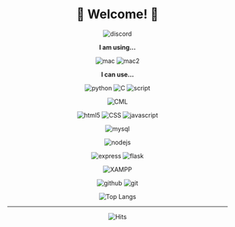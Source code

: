 <div align="center">

# 🤗 Welcome! 🤗

![discord](https://discord.c99.nl/widget/theme-4/902097220306878496.png)

**I am using...**

![mac](https://img.shields.io/badge/Apple%20Silicon-333333?style=flat&logo=apple)
![mac2](https://img.shields.io/badge/Apple%20Intel-333444?style=flat&logo=apple)

**I can use...**

![python](https://img.shields.io/badge/Python-3776AB.svg?&style=plastic&logo=Python&logoColor=white)
![C](https://img.shields.io/badge/C-000000?style=plastic&logo=C&logoColor=white)
![script](https://img.shields.io/badge/Batch-121011?style=plastic&logo=windowsterminal&logoColor=white)

![CML](https://img.shields.io/badge/Cisco_Modeling_Labs-049FD9?style=plastic&logo=cisco&logoColor=white)

![html5](https://img.shields.io/badge/HTML5-E34F26?style=plastic&logo=html5&logoColor=white)
![CSS](https://img.shields.io/badge/CSS-1572B6?style=plastic&logo=css3&logoColor=white)
![javascript](https://img.shields.io/badge/Javascript-F7DF1E.svg?&style=plastic&logo=JavaScript&logoColor=white)

![mysql](https://img.shields.io/badge/MySQL-4479A1?style=plastic&logo=mysql&logoColor=white)

![nodejs](https://img.shields.io/badge/Node.js-339933?style=plastic&logo=Node.js&logoColor=white)

![express](https://img.shields.io/badge/Express-000000?style=plastic&logo=express&logoColor=white)
![flask](https://img.shields.io/badge/Flask-000000?style=plastic&logo=flask&logoColor=white)

![XAMPP](https://img.shields.io/static/v1?style=plastic&message=XAMPP&color=FB7A24&logo=XAMPP&logoColor=FFFFFF&label=)

![github](https://img.shields.io/badge/Github-181717?style=plastic&logo=github&logoColor=white)
![git](https://img.shields.io/badge/Git-F05032?style=plastic&logo=git&logoColor=white)

![Top Langs](https://github-readme-stats.vercel.app/api/top-langs/?username=minj-ae&layout=compact&theme=github_dark)

---

![Hits](https://hits.seeyoufarm.com/api/count/incr/badge.svg?url=https%3A%2F%2Fgithub.com%2Fminj-ae&count_bg=%23831212&title_bg=%23555555&icon=&icon_color=%23660000&title=Hits&edge_flat=false)

</div>
